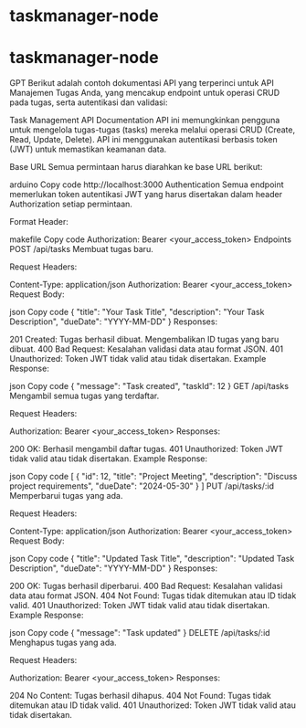 ﻿# taskmanager-node
# taskmanager-node
GPT
Berikut adalah contoh dokumentasi API yang terperinci untuk API Manajemen Tugas Anda, yang mencakup endpoint untuk operasi CRUD pada tugas, serta autentikasi dan validasi:

Task Management API Documentation
API ini memungkinkan pengguna untuk mengelola tugas-tugas (tasks) mereka melalui operasi CRUD (Create, Read, Update, Delete). API ini menggunakan autentikasi berbasis token (JWT) untuk memastikan keamanan data.

Base URL
Semua permintaan harus diarahkan ke base URL berikut:

arduino
Copy code
http://localhost:3000
Authentication
Semua endpoint memerlukan token autentikasi JWT yang harus disertakan dalam header Authorization setiap permintaan.

Format Header:

makefile
Copy code
Authorization: Bearer <your_access_token>
Endpoints
POST /api/tasks
Membuat tugas baru.

Request Headers:

Content-Type: application/json
Authorization: Bearer <your_access_token>
Request Body:

json
Copy code
{
  "title": "Your Task Title",
  "description": "Your Task Description",
  "dueDate": "YYYY-MM-DD"
}
Responses:

201 Created: Tugas berhasil dibuat. Mengembalikan ID tugas yang baru dibuat.
400 Bad Request: Kesalahan validasi data atau format JSON.
401 Unauthorized: Token JWT tidak valid atau tidak disertakan.
Example Response:

json
Copy code
{
  "message": "Task created",
  "taskId": 12
}
GET /api/tasks
Mengambil semua tugas yang terdaftar.

Request Headers:

Authorization: Bearer <your_access_token>
Responses:

200 OK: Berhasil mengambil daftar tugas.
401 Unauthorized: Token JWT tidak valid atau tidak disertakan.
Example Response:

json
Copy code
[
  {
    "id": 12,
    "title": "Project Meeting",
    "description": "Discuss project requirements",
    "dueDate": "2024-05-30"
  }
]
PUT /api/tasks/:id
Memperbarui tugas yang ada.

Request Headers:

Content-Type: application/json
Authorization: Bearer <your_access_token>
Request Body:

json
Copy code
{
  "title": "Updated Task Title",
  "description": "Updated Task Description",
  "dueDate": "YYYY-MM-DD"
}
Responses:

200 OK: Tugas berhasil diperbarui.
400 Bad Request: Kesalahan validasi data atau format JSON.
404 Not Found: Tugas tidak ditemukan atau ID tidak valid.
401 Unauthorized: Token JWT tidak valid atau tidak disertakan.
Example Response:

json
Copy code
{
  "message": "Task updated"
}
DELETE /api/tasks/:id
Menghapus tugas yang ada.

Request Headers:

Authorization: Bearer <your_access_token>
Responses:

204 No Content: Tugas berhasil dihapus.
404 Not Found: Tugas tidak ditemukan atau ID tidak valid.
401 Unauthorized: Token JWT tidak valid atau tidak disertakan.
